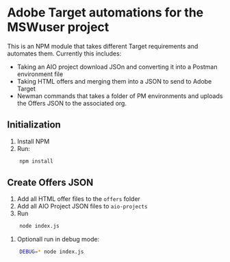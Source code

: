 # Adobe Target automations for the MSWuser project
This is an NPM module that takes different Target requirements and automates them. Currently this includes:
 
 * Taking an AIO project download JSOn and converting it into a Postman environment file
 * Taking HTML offers and merging them into a JSON to send to Adobe Target
 * Newman commands that takes a folder of PM environments and uploads the Offers JSON to the associated org.

## Initialization
1. Install NPM
2. Run:
```bash
    npm install
```

## Create Offers JSON

1. Add all HTML offer files to the `offers` folder
2. Add all AIO Project JSON files to `aio-projects`
3. Run
```bash
    node index.js
```
1. Optionall run in debug mode:
```bash
    DEBUG=* node index.js
```